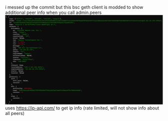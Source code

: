 i messed up the commit but this bsc geth client is modded to show additional peer info when you call admin.peers  
![image](https://github.com/duoxehyon/bsc/blob/master/main.png)
uses https://ip-api.com/ to get ip info (rate limited, will not show info about all peers) 
